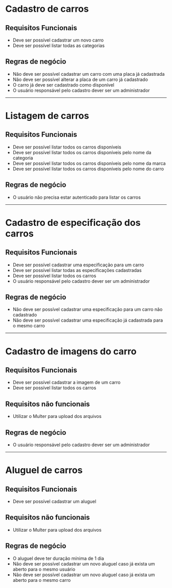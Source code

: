 # Cadastro de carros

## Requisitos Funcionais
- Deve ser possível cadastrar um novo carro
- Deve ser possível listar todas as categorias

## Regras de negócio
- Não deve ser possível cadastrar um carro com uma placa já cadastrada
- Não deve ser possível alterar a placa de um carro já cadastrado
- O carro já deve ser cadastrado como disponível
- O usuário responsável pelo cadastro dever ser um administrador

---

# Listagem de carros

## Requisitos Funcionais
- Deve ser possível listar todos os carros disponíveis
- Deve ser possível listar todos os carros disponíveis pelo nome da categoria
- Deve ser possível listar todos os carros disponíveis pelo nome da marca
- Deve ser possível listar todos os carros disponíveis pelo nome do carro


## Regras de negócio
- O usuário não precisa estar autenticado para listar os carros

---

# Cadastro de especificação dos carros

## Requisitos Funcionais
- Deve ser possível cadastrar uma especificação para um carro
- Deve ser possível listar todas as especificações cadastradas
- Deve ser possível listar todos os carros 
- O usuário responsável pelo cadastro dever ser um administrador

## Regras de negócio
- Não deve ser possível cadastrar uma especificação para um carro não cadastrado
- Não deve ser possível cadastrar uma especificação já cadastrada para o mesmo carro

---

# Cadastro de imagens do carro

## Requisitos Funcionais
- Deve ser possível cadastrar a imagem de um carro
- Deve ser possível listar todos os carros

## Requisitos não funcionais
- Utilizar o Multer para upload dos arquivos

## Regras de negócio
- O usuário responsável pelo cadastro dever ser um administrador

---

# Aluguel de carros

## Requisitos Funcionais
- Deve ser possível cadastrar um aluguel

## Requisitos não funcionais
- Utilizar o Multer para upload dos arquivos

## Regras de negócio
- O aluguel deve ter duração mínima de 1 dia
- Não deve ser possível cadastrar um novo aluguel caso já exista um aberto para o mesmo usuário
- Não deve ser possível cadastrar um novo aluguel caso já exista um aberto para o mesmo carro